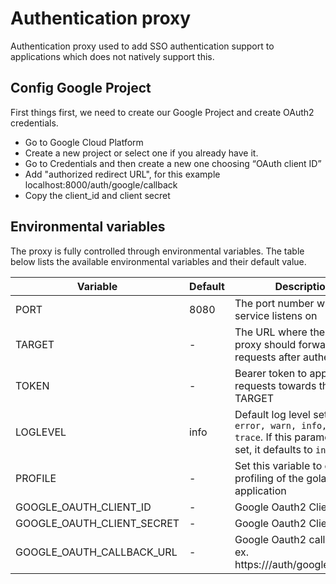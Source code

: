 # Authentication proxy

Authentication proxy used to add SSO authentication support to applications which does not
natively support this.

## Config Google Project

First things first, we need to create our Google Project and create OAuth2 credentials.

* Go to Google Cloud Platform
* Create a new project or select one if you already have it.
* Go to Credentials and then create a new one choosing “OAuth client ID”
* Add "authorized redirect URL", for this example localhost:8000/auth/google/callback
* Copy the client_id and client secret

## Environmental variables

The proxy is fully controlled through environmental variables. The table below lists the 
available environmental variables and their default value.

| Variable | Default | Description |
| -------- | ------- | ----------- |
| PORT | 8080 | The port number which the service listens on |
| TARGET | - | The URL where the auth-proxy should forward requests after authenticating |
| TOKEN | - |Bearer token to append to all requests towards the TARGET |
| LOGLEVEL | info | Default log level set to any of `error, warn, info, debug, trace`. If this parameter is not set, it defaults to `info` |
| PROFILE | - | Set this variable to enable profiling of the golang application |
| GOOGLE_OAUTH_CLIENT_ID | - | Google Oauth2 Client ID |
| GOOGLE_OAUTH_CLIENT_SECRET | - | Google Oauth2 Client Secret |
| GOOGLE_OAUTH_CALLBACK_URL | - | Google Oauth2 callback url, ex. https://<domain>/auth/google/callback |
